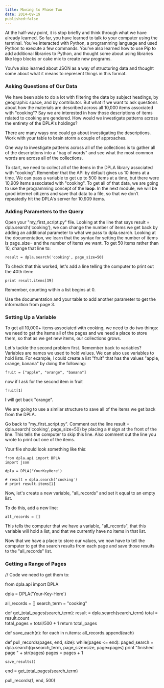 ```yaml
---
title: Moving to Phase Two
date: 2014-09-19
published:false
---
```


At the half-way point, it is stop briefly and think through what we have already learned. So far, you have learned to talk to your computer using the terminal. You've interacted with Python, a programming language and used Python to execute a few commands. You've also learned how to use Pip to add additional libraries to Python, and thought some about using libraries like lego blocks or cake mix to create new programs. 

You've also learned about JSON as a way of structuring data and thought some about what it means to represent things in this format. 

### Asking Questions of Our Data

We have been able to do a lot with filtering the data by subject headings, by geographic space, and by contributor. But what if we want to ask questions about how the materials are described across all 10,000 items associated with "cooking"? Say we are interested in how those descriptions of items related to cooking are gendered. How would we investigate patterns across the entirety of the DPLA's holdings?

There are many ways one could go about investigating the descriptions. Work with your table to brain storm a couple of approaches.


One way to investigate patterns across all of the collections is to gather all of the descriptions into a "bag of words" and see what the most common words are across all of the collections.

To start, we need to collect all of the items in the DPLA library associated with "cooking". Remember that the API by default gives us 10 items at a time. We can pass a variable to get up to 500 items at a time, but there were 10,909 items associated with "cooking". To get all of that data, we are going to use the programming concept of the **loop**. In the next module, we will be good internet citizens and save that data to a file, so that we don't repeatedly hit the DPLA's server for 10,909 items. 

### Adding Parameters to the Query

Open your "my_first_script.py" file. Looking at the line that says <span class="command">result = dpla.search('cooking')</span>, we can change the number of items we get back by adding an additional parameter to what we pass to dpla.search. Looking at the documentation, we learn that the syntax for setting the number of items is <span class="command">page_size=</span> and the number of items we want. To get 50 items rather than 10, change that line to:

	result = dpla.search('cooking', page_size=50)

To check that this worked, let's add a line telling the computer to print out the 40th item:

	print result.items[39]

Remember, counting within a list begins at 0.

Use the documentation and your table to add another parameter to get the information from page 3.


### Setting Up a Variable

To get all 10,000+ items associated with cooking, we need to do two things: we need to get the items all of the pages and we need a place to store them, so that as we get new items, our collections grows.

Let's tackle the second problem first. Remember back to variables? Variables are names we used to hold values. We can also use variables to hold lists. For example, I could create a list "fruit" that has the values "apple, orange, banana" by doing the following:

	fruit = ["apple", "orange", "banana"]

now if I ask for the second item in fruit

	fruit[1]

I will get back "orange".

We are going to use a similar structure to save all of the items we get back from the DPLA.

Go back to "my_first_script.py". Comment out the line <span class="command">result = dpla.search('cooking', page_size=50)</span> by placing a # sign at the front of the line. This tells the computer to skip this line. Also comment out the line you wrote to print out one of the items.

Your file should look something like this: 

	from dpla.api import DPLA
	import json

	dpla = DPLA('YourKeyHere')
	
	# result = dpla.search('cooking')
	# print result.items[1]

Now, let's create a new variable, "all_records" and set it equal to an empty list.

To do this, add a new line:

	all_records = []

This tells the computer that we have a variable, "all_records", that this variable will hold a list, and that we currently have no items in that list.

Now that we have a place to store our values, we now have to tell the computer to get the search results from each page and save those results to the "all_records" list.

### Getting a Range of Pages


// Code we need to get them to:

from dpla.api import DPLA

dpla = DPLA('Your-Key-Here')

all_records = []
search_term = "cooking"

		
def get_total_pages(search_term):
	result = dpla.search(search_term)
	total = result.count	
	total_pages = total/500 + 1
	return total_pages

def save_each(n):
	for each in n.items:
		all_records.append(each)

def pull_records(pages, end, size):
	while(pages <= end):
		paged_search = dpla.search(q=search_term, page_size=size, page=pages)
		print "finished page " + str(pages)
		pages = pages + 1
	
	save_results()
		
end = get_total_pages(search_term)	

pull_records(1, end, 500)	







